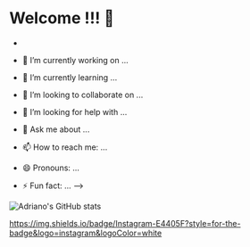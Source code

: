 # Welcome !!! 🎉

- 


- 🔭 I’m currently working on ...
- 🌱 I’m currently learning ...
- 👯 I’m looking to collaborate on ...
- 🤔 I’m looking for help with ...
- 💬 Ask me about ...
- 📫 How to reach me: ...
- 😄 Pronouns: ...
- ⚡ Fun fact: ...
-->

![Adriano's GitHub stats](https://github-readme-stats.vercel.app/api?username=adrianobispo&theme=algolia&show_icons=true)

https://img.shields.io/badge/Instagram-E4405F?style=for-the-badge&logo=instagram&logoColor=white
